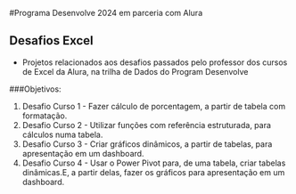 #Programa Desenvolve 2024 em parceria com Alura

## Desafios Excel
- Projetos relacionados aos desafios passados pelo professor dos cursos de Excel da Alura, na trilha de Dados do Program Desenvolve

###Objetivos:
1. Desafio Curso 1 - Fazer cálculo de porcentagem, a partir de tabela com formatação.
2. Desafio Curso 2 - Utilizar funções com referência estruturada, para cálculos numa tabela.
3. Desafio Curso 3 - Criar gráficos dinâmicos, a partir de tabelas, para apresentação em um dashboard.
4. Desafio Curso 4 - Usar o Power Pivot para, de uma tabela, criar tabelas dinâmicas.E, a partir delas, fazer os gráficos para apresentação em um dashboard.


